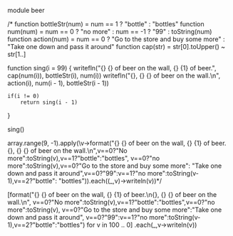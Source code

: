 module beer

/*
function bottleStr(num) = num == 1 ? "bottle" : "bottles"
function num(num) = num == 0 ? "no more" : num == -1 ? "99" : toString(num)
function action(num) = num == 0 ? "Go to the store and buy some more" : "Take one down and pass it around"
function cap(str) = str[0].toUpper() ~ str[1..]

function sing(i = 99)
{
	writefln("{} {} of beer on the wall, {} {1} of beer.", cap(num(i)), bottleStr(i), num(i))
	writefln("{}, {} {} of beer on the wall.\n", action(i), num(i - 1), bottleStr(i - 1))

	if(i != 0)
		return sing(i - 1)
}

sing()

array.range(9, -1).apply(\v->format("{} {} of beer on the wall, {} {1} of beer.
{}, {} {} of beer on the wall.\n",v==0?"No more":toString(v),v==1?"bottle":"bottles",
v==0?"no more":toString(v),v==0?"Go to the store and buy some more":
"Take one down and pass it around",v==0?"99":v==1?"no more":toString(v-1),v==2?"bottle":
"bottles")).each(\(_,v)->writeln(v))*/

[format("{} {} of beer on the wall, {} {1} of beer.\n{}, {} {} of beer on the wall.\n",
v==0?"No more":toString(v),v==1?"bottle":"bottles",v==0?"no more":toString(v),
v==0?"Go to the store and buy some more":"Take one down and pass it around",
v==0?"99":v==1?"no more":toString(v-1),v==2?"bottle":"bottles") for v in 100 .. 0]
.each(\_,v->writeln(v))